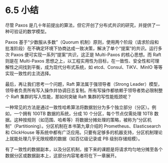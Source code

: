 # 6.5 小结

尽管 Paxos 是几十年前提出的算法，但它开创了分布式共识的研究，并提供了一种可验证的数学模型。

Paxos 基于“少数服从多数”（Quorum 机制）原则，使用两个阶段（请求阶段和批准阶段）在不确定环境下协商达成一致决策，解决了单个“提案”的共识。运行多次 Paxos 便可实现一系列“提案”共识，这正是 Multi-Paxos 的核心思想。而 Raft 则是在 Multi-Paxos 思想之上，以工程实用性为目标，在一致性、安全性和可理解性之间找到平衡，成为现代分布式系统，如 etcd、Consul、TiKV、MinIO 等等实现一致性的主流选择。

最后，再让我们思考一个问题，Raft 算法属于强领导者（Strong Leader）模型，领导者负责所有写入操作并协调日志复制。所有写操作都依赖于领导者势必限制整个 Raft 集群的写入性能，那如何突破 Raft 集群的写性能瓶颈呢？

一种常见的方法是通过一致性哈希算法将数据划分为多个独立部分（分区）。例如，一个拥有 100TB 数据的系统，分成 10 个分区，每个节点仅需处理 10TB 数据。这种按规则（如范围、哈希等）将数据分摊处理的策略，被称为“分区机制”（Partitioning）。分区机制在本书第九章介绍的 Prometheus、Elasticsearch 和 ClickHouse 等系统中都有广泛应用。只要有足够多的机器支持，分区机制理论上就能处理几乎无限规模的数据（如百亿级记录或 PB 级别存储规模）。

有了一致性的数据副本，以及分区机制，接下来的课题是将请求均匀地分摊至各个数据分区或数据副本上，这部分内容笔者将在下一章展开。